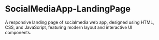 # SocialMediaApp-LandingPage
A responsive landing page  of socialmedia web app, designed using HTML, CSS, and JavaScript, featuring modern layout and interactive UI components.
